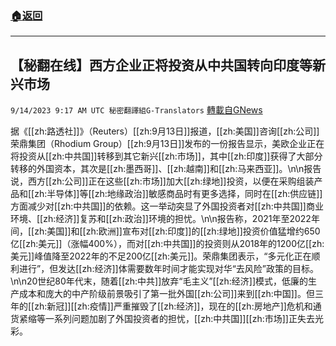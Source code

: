 ###  [:house:返回](README.md)
---


## 【秘翻在线】西方企业正将投资从中共国转向印度等新兴市场
`9/14/2023 9:17 AM UTC 秘密翻譯組G-Translators` [轉載自GNews](https://gnews.org/articles/1689332)

据《[[zh:路透社]]》（Reuters）[[zh:9月13日]]报道，[[zh:美国]]咨询[[zh:公司]]荣鼎集团（Rhodium Group）[[zh:9月13日]]发布的一份报告显示，美欧企业正在将投资从[[zh:中共国]]转移到其它新兴[[zh:市场]]，其中[[zh:印度]]获得了大部分转移的外国资本，其次是[[zh:墨西哥]]、[[zh:越南]]和[[zh:马来西亚]]。\n\n报告说，西方[[zh:公司]]正在这些[[zh:市场]]加大[[zh:绿地]]投资，以便在采购组装产品和[[zh:半导体]]等[[zh:地缘政治]]敏感商品时有更多选择，同时在[[zh:供应链]]方面减少对[[zh:中共国]]的依赖。这一举动突显了外国投资者对[[zh:中共国]]商业环境、[[zh:经济]]复苏和[[zh:政治]]环境的担忧。\n\n报告称，2021年至2022年间，[[zh:美国]]和[[zh:欧洲]]宣布对[[zh:印度]]的[[zh:绿地]]投资价值猛增约650亿[[zh:美元]]（涨幅400%），而对[[zh:中共国]]的投资则从2018年的1200亿[[zh:美元]]峰值降至2022年的不足200亿[[zh:美元]]。荣鼎集团表示，“多元化正在顺利进行”，但发达[[zh:经济]]体需要数年时间才能实现对华“去风险”政策的目标。\n\n20世纪80年代末，随着[[zh:中共]]放弃“毛主义”[[zh:经济]]模式，低廉的生产成本和庞大的中产阶级前景吸引了第一批外国[[zh:公司]]来到[[zh:中国]]。但三年的[[zh:新冠]][[zh:疫情]]严重摧毁了[[zh:经济]]，现在的[[zh:房地产]]危机和通货紧缩等一系列问题加剧了外国投资者的担忧，[[zh:中共国]][[zh:市场]]正失去光彩。
